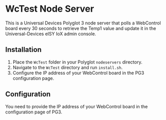 # WcTest Node Server

This is a Universal Devices Polyglot 3 node server that polls a WebControl board every 30 seconds to retrieve the Temp1 value and update it in the Universal-Devices eISY IoX admin console.

## Installation

1. Place the `WcTest` folder in your Polyglot `nodeservers` directory.
2. Navigate to the `WcTest` directory and run `install.sh`.
3. Configure the IP address of your WebControl board in the PG3 configuration page.

## Configuration

You need to provide the IP address of your WebControl board in the configuration page of PG3.


